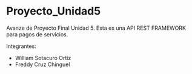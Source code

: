 # Proyecto_Unidad5

Avanze de Proyecto Final Unidad 5.
Esta es una API REST FRAMEWORK para pagos de servicios.

Integrantes:
- William Sotacuro Ortíz
- Freddy Cruz Chinguel
